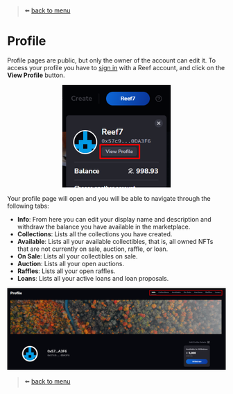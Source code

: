 > :arrow_left: [back to menu](../README.md#sqwid-marketplace-user-guide)

# **Profile**

Profile pages are public, but only the owner of the account can edit it. To access your profile you have to [sign in](../accounts/sign_in.md#sign-in) with a Reef account, and click on the **View Profile** button.

<p align="center">
  <img width="250" src="../images/view_profile_button.png">
</p>

Your profile page will open and you will be able to navigate through the following tabs:

-   **Info**: From here you can edit your display name and description and withdraw the balance you have available in the marketplace.
-   **Collections**: Lists all the collections you have created.
-   **Available**: Lists all your available collectibles, that is, all owned NFTs that are not currently on sale, auction, raffle, or loan.
-   **On Sale**: Lists all your collectibles on sale.
-   **Auction**: Lists all your open auctions.
-   **Raffles**: Lists all your open raffles.
-   **Loans**: Lists all your active loans and loan proposals.

<p align="center">
  <img width="1000" src="../images/profile_menu.png">
</p>

> :arrow_left: [back to menu](../README.md#sqwid-marketplace-user-guide)

